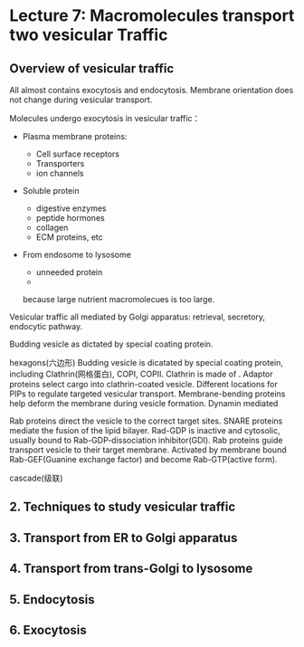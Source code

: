 # Lecture 7: Macromolecules transport two vesicular Traffic

## Overview of vesicular traffic
All almost contains exocytosis and endocytosis. Membrane orientation does not change during vesicular transport.

Molecules undergo exocytosis in vesicular traffic：
+ Plasma membrane proteins:
  + Cell surface receptors
  + Transporters
  + ion channels
+ Soluble protein
  + digestive enzymes
  + peptide hormones
  + collagen
  + ECM proteins, etc
+ From endosome to lysosome
  + unneeded protein
  +


  because large nutrient macromolecues is too large.

Vesicular traffic all mediated by Golgi apparatus: retrieval, secretory, endocytic pathway.

Budding vesicle as dictated by special coating protein.

hexagons(六边形)
Budding vesicle is dicatated by special coating protein, including Clathrin(网格蛋白), COPI, COPII.
Clathrin is made of . Adaptor proteins select cargo into clathrin-coated vesicle. Different locations for PIPs to regulate targeted vesicular transport. Membrane-bending proteins help deform the membrane during vesicle formation. Dynamin mediated

Rab proteins direct the vesicle to the correct target sites. SNARE proteins mediate the fusion of the lipid bilayer. Rad-GDP is inactive and cytosolic, usually bound to Rab-GDP-dissociation inhibitor(GDI). Rab proteins guide transport vesicle to their target membrane. Activated by membrane bound Rab-GEF(Guanine exchange factor) and become Rab-GTP(active form).

cascade(级联)

## 2. Techniques to study vesicular traffic
## 3. Transport from ER to Golgi apparatus
## 4. Transport from trans-Golgi to lysosome
## 5. Endocytosis
## 6. Exocytosis
